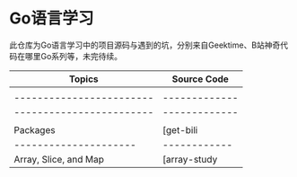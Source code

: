 # Go语言学习

此仓库为Go语言学习中的项目源码与遇到的坑，分别来自Geektime、B站神奇代码在哪里Go系列等，未完待续。

| Topics | Source Code |
| ------ | ----------- |
|        |             |
| ------------------------ | ------------- |
| ------------------------ | ------------- |
|                          |               |
| Packages              | [get-bili    |
| --------------------- | ------------ |
| Array, Slice, and Map | [array-study |




